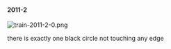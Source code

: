 #### 2011-2
![train-2011-2-0.png](https://github.com/lil-lab/nlvr/raw/master/nlvr/train/images/15/train-2011-2-0.png "train-2011-2-0.png")

there is exactly one black circle not touching any edge